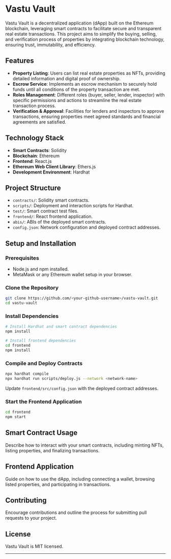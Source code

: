 # Vastu Vault

Vastu Vault is a decentralized application (dApp) built on the Ethereum blockchain, leveraging smart contracts to facilitate secure and transparent real estate transactions. This project aims to simplify the buying, selling, and verification process of properties by integrating blockchain technology, ensuring trust, immutability, and efficiency.

## Features

- **Property Listing**: Users can list real estate properties as NFTs, providing detailed information and digital proof of ownership.
- **Escrow Service**: Implements an escrow mechanism to securely hold funds until all conditions of the property transaction are met.
- **Roles Management**: Different roles (buyer, seller, lender, inspector) with specific permissions and actions to streamline the real estate transaction process.
- **Verification & Approval**: Facilities for lenders and inspectors to approve transactions, ensuring properties meet agreed standards and financial agreements are satisfied.

## Technology Stack

- **Smart Contracts**: Solidity
- **Blockchain**: Ethereum
- **Frontend**: React.js
- **Ethereum Web Client Library**: Ethers.js
- **Development Environment**: Hardhat

## Project Structure

- `contracts/`: Solidity smart contracts.
- `scripts/`: Deployment and interaction scripts for Hardhat.
- `test/`: Smart contract test files.
- `frontend/`: React frontend application.
- `abis/`: ABIs of the deployed smart contracts.
- `config.json`: Network configuration and deployed contract addresses.

## Setup and Installation

### Prerequisites

- Node.js and npm installed.
- MetaMask or any Ethereum wallet setup in your browser.

### Clone the Repository

```bash
git clone https://github.com/<your-github-username>/vastu-vault.git
cd vastu-vault
```

### Install Dependencies

```bash
# Install Hardhat and smart contract dependencies
npm install

# Install frontend dependencies
cd frontend
npm install
```

### Compile and Deploy Contracts

```bash
npx hardhat compile
npx hardhat run scripts/deploy.js --network <network-name>
```

Update `frontend/src/config.json` with the deployed contract addresses.

### Start the Frontend Application

```bash
cd frontend
npm start
```

## Smart Contract Usage

Describe how to interact with your smart contracts, including minting NFTs, listing properties, and finalizing transactions.

## Frontend Application

Guide on how to use the dApp, including connecting a wallet, browsing listed properties, and participating in transactions.

## Contributing

Encourage contributions and outline the process for submitting pull requests to your project.

## License

Vastu Vault is MIT licensed.

---
